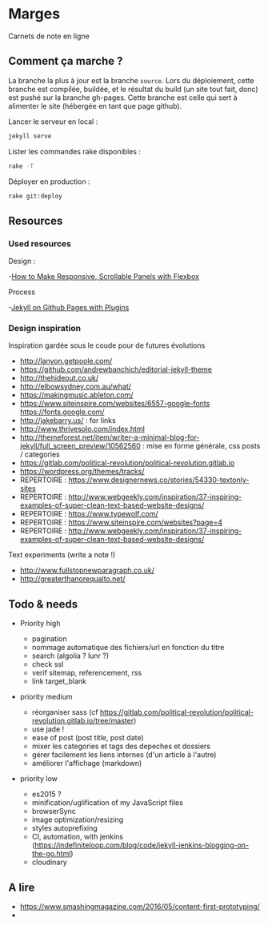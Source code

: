 Marges
==============================

Carnets de note en ligne

## Comment ça marche ?

La branche la plus à jour est la branche `source`. Lors du déploiement, cette branche est compilée, buildée, et le résultat du build (un site tout fait, donc) est pushé sur la branche gh-pages. Cette branche est celle qui sert à alimenter le site (hébergée en tant que page github).

Lancer le serveur en local :

```bash
jekyll serve
```

Lister les commandes rake disponibles :

```bash
rake -T
```

Déployer en production :

```bash
rake git:deploy
```


## Resources

### Used resources

Design :

-[How to Make Responsive, Scrollable Panels with Flexbox](http://webdesign.tutsplus.com/tutorials/how-to-make-responsive-scrollable-panels-with-flexbox--cms-23269)

Process

-[Jekyll on Github Pages with Plugins](http://sarahcassady.com/2015/07/17/jekyll-on-github-pages/)

### Design inspiration

Inspiration gardée sous le coude pour de futures évolutions

- http://lanyon.getpoole.com/
- https://github.com/andrewbanchich/editorial-jekyll-theme
- http://thehideout.co.uk/
- http://elbowsydney.com.au/what/
- https://makingmusic.ableton.com/
- https://www.siteinspire.com/websites/6557-google-fonts  https://fonts.google.com/
- http://jakebarry.us/ : for links
- http://www.thrivesolo.com/index.html
- http://themeforest.net/item/writer-a-minimal-blog-for-jekyll/full_screen_preview/10562560 : mise en forme générale, css posts / categories
- https://gitlab.com/political-revolution/political-revolution.gitlab.io
- https://wordpress.org/themes/tracks/
- REPERTOIRE : https://www.designernews.co/stories/54330-textonly-sites
- REPERTOIRE : http://www.webgeekly.com/inspiration/37-inspiring-examples-of-super-clean-text-based-website-designs/
- REPERTOIRE : https://www.typewolf.com/
- REPERTOIRE : https://www.siteinspire.com/websites?page=4
- REPERTOIRE : http://www.webgeekly.com/inspiration/37-inspiring-examples-of-super-clean-text-based-website-designs/

Text experiments (write a note !)
- http://www.fullstopnewparagraph.co.uk/
- http://greaterthanorequalto.net/


## Todo & needs

- Priority high
  - pagination
  - nommage automatique des fichiers/url en fonction du titre
  - search (algolia ? lunr ?)
  - check ssl
  - verif sitemap, referencement, rss
  - link target_blank

- priority medium
  - réorganiser sass (cf https://gitlab.com/political-revolution/political-revolution.gitlab.io/tree/master)
  - use jade !
  - ease of post (post title, post date)
  - mixer les categories et tags des depeches et dossiers
  - gérer facilement les liens internes (d'un article à l'autre)
  - améliorer l'affichage (markdown)

- priority low
  - es2015 ?
  - minification/uglification of my JavaScript files
  - browserSync
  - image optimization/resizing
  - styles autoprefixing
  - CI, automation, with jenkins (https://indefiniteloop.com/blog/code/jekyll-jenkins-blogging-on-the-go.html)
  - cloudinary

## A lire

- https://www.smashingmagazine.com/2016/05/content-first-prototyping/
-
